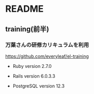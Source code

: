 # README

## training(前半)

### 万葉さんの研修カリキュラムを利用
https://github.com/everyleaf/el-training


* Ruby version
2.7.0

* Rails version
6.0.3.3

* PostgreSQL version
12.3